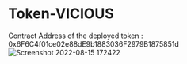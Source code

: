# Token-VICIOUS
Contract Address of the deployed token : 0x6F6C4f01ce02e88dE9b1883036F2979B1875851d
![Screenshot 2022-08-15 172422](https://user-images.githubusercontent.com/89569367/184631094-d11072b0-22ef-47d7-ae6f-da1d6ba5a870.jpg)
